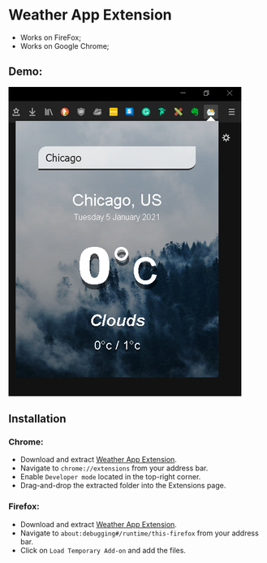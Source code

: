 # Weather App Extension

* Works on FireFox;
* Works on Google Chrome;

## Demo:

<img src="https://github.com/RegusAl/weather-app-extension/blob/main/images/demo1.png">

## Installation

### Chrome:

- Download and extract [Weather App Extension](https://github.com/RegusAl/weather-app-extension/archive/main.zip).
- Navigate to `chrome://extensions` from your address bar.
- Enable `Developer mode` located in the top-right corner.
- Drag-and-drop the extracted folder into the Extensions page.

### Firefox:

- Download and extract [Weather App Extension](https://github.com/RegusAl/weather-app-extension/archive/main.zip).
- Navigate to `about:debugging#/runtime/this-firefox` from your address bar.
- Click on `Load Temporary Add-on` and add the files.






 
